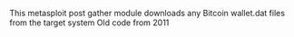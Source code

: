 This metasploit post gather module downloads any Bitcoin wallet.dat files from the target system
Old code from 2011